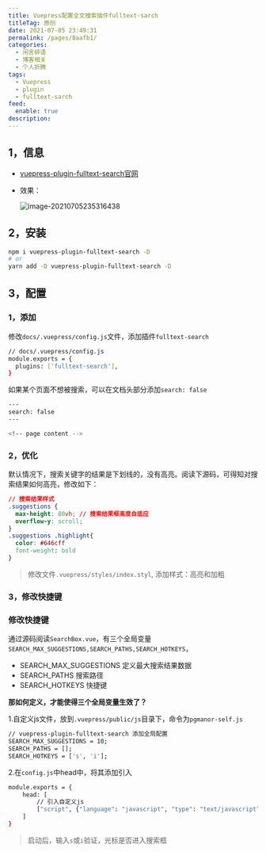 ```yaml
---
title: Vuepress配置全文搜索插件fulltext-sarch
titleTag: 原创
date: 2021-07-05 23:49:31
permalink: /pages/8aafb1/
categories: 
  - 闲言碎语
  - 博客相关
  - 个人折腾
tags: 
  - Vuepress
  - plugin
  - fulltext-sarch
feed: 
  enable: true
description: 
---
```


## 1，信息

- [vuepress-plugin-fulltext-search官网](https://github.com/leo-buneev/vuepress-plugin-fulltext-search)

- 效果：

  ![image-20210705235316438](http://t.eryajf.net/imgs/2021/09/a2ff83b9c8819036.jpg)

## 2，安装

```sh
npm i vuepress-plugin-fulltext-search -D
# or
yarn add -D vuepress-plugin-fulltext-search -D
```

## 3，配置

### 1，添加

修改`docs/.vuepress/config.js`文件，添加插件`fulltext-search`

```sh
// docs/.vuepress/config.js
module.exports = {
  plugins: ['fulltext-search'],
}
```

如果某个页面不想被搜索，可以在文档头部分添加`search: false`

```sh
---
search: false
---

<!-- page content -->
```

### 2，优化

默认情况下，搜索关键字的结果是下划线的，没有高亮。阅读下源码，可得知对搜索结果如何高亮，修改如下：

```css
// 搜索结果样式
.suggestions {
  max-height: 80vh; // 搜索结果框高度自适应
  overflow-y: scroll;
}
.suggestions .highlight{
  color: #646cff
  font-weight: bold
}
```

> 修改文件`.vuepress/styles/index.styl`, 添加样式：高亮和加粗

### 3，修改快捷键

### 修改快捷键

通过源码阅读`SearchBox.vue`，有三个全局变量`SEARCH_MAX_SUGGESTIONS,SEARCH_PATHS,SEARCH_HOTKEYS`，

- SEARCH_MAX_SUGGESTIONS 定义最大搜索结果数据
- SEARCH_PATHS 搜索路径
- SEARCH_HOTKEYS 快捷键

**那如何定义，才能使得三个全局变量生效了？**

1.自定义js文件，放到`.vuepress/public/js`目录下，命令为`pgmanor-self.js`

```sh
// vuepress-plugin-fulltext-search 添加全局配置
SEARCH_MAX_SUGGESTIONS = 10;
SEARCH_PATHS = [];
SEARCH_HOTKEYS = ['s', 'i'];
```

2.在`config.js`中head中，将其添加引入

```sh
module.exports = {
    head: [
        // 引入自定义js
        ["script", {"language": "javascript", "type": "text/javascript", "src": "/js/pgmanor-self.js"}]
    ]
}
```

> 启动后，输入`s`或`i`验证，光标是否进入搜索框